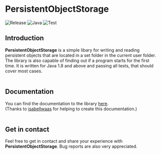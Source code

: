 # PersistentObjectStorage
![Release](https://img.shields.io/badge/Release-1.0.0-9cf)
![Java](https://img.shields.io/badge/Java-1.8-9cf)
![Test](https://img.shields.io/badge/Test-passing-blue)

## Introduction
**PersistentObjectStorage** is a simple libary for writing and reading persistent objects that are located in a set folder in the current user folder. The library is also capable of finding out if a program starts for the first time. It is written for Java 1.8 and above and passing all tests, that should cover most cases.
<br>
<br>

## Documentation
You can find the documentation to the library [here](https://stevensolleder.github.io/PersistentObjectStorage/).<br>
(Thanks to [isabellwaas](https://github.com/isabellwaas) for helping to create this documentation.)
<br>
<br>

## Get in contact
Feel free to get in contact and share your experience with **PersistentObjectStorage**. Bug reports are also very appreciated.
